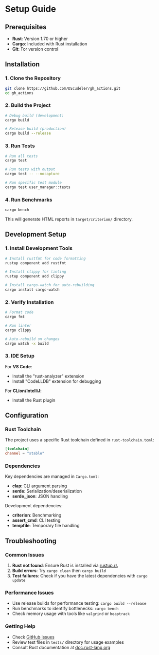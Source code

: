# Setup Guide

## Prerequisites

- **Rust**: Version 1.70 or higher
- **Cargo**: Included with Rust installation
- **Git**: For version control

## Installation

### 1. Clone the Repository

```bash
git clone https://github.com/DScudeler/gh_actions.git
cd gh_actions
```

### 2. Build the Project

```bash
# Debug build (development)
cargo build

# Release build (production)
cargo build --release
```

### 3. Run Tests

```bash
# Run all tests
cargo test

# Run tests with output
cargo test -- --nocapture

# Run specific test module
cargo test user_manager::tests
```

### 4. Run Benchmarks

```bash
cargo bench
```

This will generate HTML reports in `target/criterion/` directory.

## Development Setup

### 1. Install Development Tools

```bash
# Install rustfmt for code formatting
rustup component add rustfmt

# Install clippy for linting
rustup component add clippy

# Install cargo-watch for auto-rebuilding
cargo install cargo-watch
```

### 2. Verify Installation

```bash
# Format code
cargo fmt

# Run linter
cargo clippy

# Auto-rebuild on changes
cargo watch -x build
```

### 3. IDE Setup

For **VS Code**:
- Install the "rust-analyzer" extension
- Install "CodeLLDB" extension for debugging

For **CLion/IntelliJ**:
- Install the Rust plugin

## Configuration

### Rust Toolchain

The project uses a specific Rust toolchain defined in `rust-toolchain.toml`:

```toml
[toolchain]
channel = "stable"
```

### Dependencies

Key dependencies are managed in `Cargo.toml`:

- **clap**: CLI argument parsing
- **serde**: Serialization/deserialization
- **serde_json**: JSON handling

Development dependencies:
- **criterion**: Benchmarking
- **assert_cmd**: CLI testing
- **tempfile**: Temporary file handling

## Troubleshooting

### Common Issues

1. **Rust not found**: Ensure Rust is installed via [rustup.rs](https://rustup.rs/)
2. **Build errors**: Try `cargo clean` then `cargo build`
3. **Test failures**: Check if you have the latest dependencies with `cargo update`

### Performance Issues

- Use release builds for performance testing: `cargo build --release`
- Run benchmarks to identify bottlenecks: `cargo bench`
- Check memory usage with tools like `valgrind` or `heaptrack`

### Getting Help

- Check [GitHub Issues](https://github.com/DScudeler/gh_actions/issues)
- Review test files in `tests/` directory for usage examples
- Consult Rust documentation at [doc.rust-lang.org](https://doc.rust-lang.org/)
